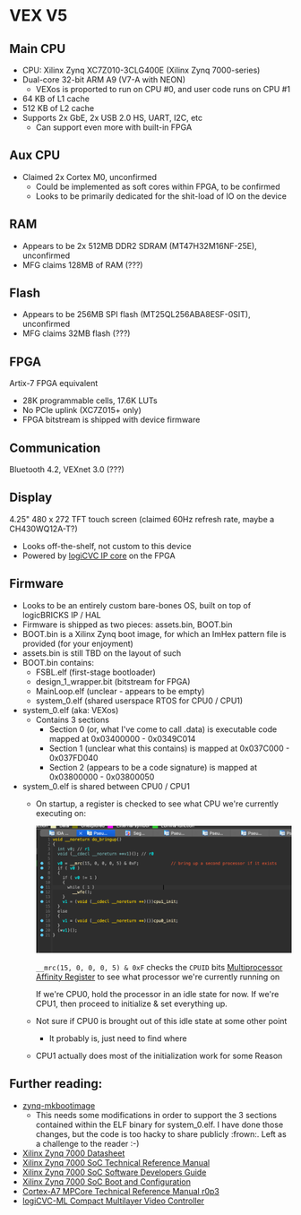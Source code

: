 # VEX V5
## Main CPU
* CPU: Xilinx Zynq XC7Z010-3CLG400E (Xilinx Zynq 7000-series)
* Dual-core 32-bit ARM A9 (V7-A with NEON)
  * VEXos is proported to run on CPU #0, and user code runs on CPU #1
* 64 KB of L1 cache
* 512 KB of L2 cache
* Supports 2x GbE, 2x USB 2.0 HS, UART, I2C, etc
  * Can support even more with built-in FPGA
## Aux CPU
* Claimed 2x Cortex M0, unconfirmed
  * Could be implemented as soft cores within FPGA, to be confirmed 
  * Looks to be primarily dedicated for the shit-load of IO on the device 
## RAM
* Appears to be 2x 512MB DDR2 SDRAM (MT47H32M16NF-25E), unconfirmed
* MFG claims 128MB of RAM (???)
## Flash
* Appears to be 256MB SPI flash (MT25QL256ABA8ESF-0SIT), unconfirmed
* MFG claims 32MB flash (???)
## FPGA
Artix-7 FPGA equivalent
  * 28K programmable cells, 17.6K LUTs
* No PCIe uplink (XC7Z015+ only)
* FPGA bitstream is shipped with device firmware
## Communication
Bluetooth 4.2, VEXnet 3.0 (???)
## Display
4.25" 480 x 272 TFT touch screen (claimed 60Hz refresh rate, maybe a CH430WQ12A-T?)
* Looks off-the-shelf, not custom to this device
* Powered by [logiCVC IP core](https://www.xilinx.com/products/intellectual-property/1-8dyf-854.html) on the FPGA
## Firmware
* Looks to be an entirely custom bare-bones OS, built on top of logicBRICKS IP / HAL
* Firmware is shipped as two pieces: assets.bin, BOOT.bin
* BOOT.bin is a Xilinx Zynq boot image, for which an ImHex pattern file is provided (for your enjoyment)
* assets.bin is still TBD on the layout of such
* BOOT.bin contains:
  * FSBL.elf (first-stage bootloader)
  * design_1_wrapper.bit (bitstream for FPGA)
  * MainLoop.elf (unclear - appears to be empty)
  * system_0.elf (shared userspace RTOS for CPU0 / CPU1)
* system_0.elf (aka: VEXos)
  * Contains 3 sections
    * Section 0 (or, what I've come to call .data) is executable code mapped at 0x03400000 - 0x0349C014
    * Section 1 (unclear what this contains) is mapped at 0x037C000 - 0x037FD040
    * Section 2 (appears to be a code signature) is mapped at 0x03800000 - 0x03800050
* system_0.elf is shared between CPU0 / CPU1
  * On startup, a register is checked to see what CPU we're currently executing on:

    <img src="./images/fw_bringup.png" alt="A code snippet showing the bringup procedure for the VEX V5 Brain" width="500"/>

    `__mrc(15, 0, 0, 0, 5) & 0xF` checks the `CPUID` bits [Multiprocessor Affinity Register](https://developer.arm.com/documentation/ddi0464/d/System-Control/Register-descriptions/Multiprocessor-Affinity-Register?lang=en) to see what processor we're currently running on
    
    If we're CPU0, hold the processor in an idle state for now. If we're CPU1, then proceed to initialize & set everything up.
  * Not sure if CPU0 is brought out of this idle state at some other point
    * It probably is, just need to find where
  * CPU1 actually does most of the initialization work for some Reason


## Further reading:
* [zynq-mkbootimage](https://github.com/antmicro/zynq-mkbootimage)
  * This needs some modifications in order to support the 3 sections contained within the ELF binary for
    system_0.elf. I have done those changes, but the code is too hacky to share publicly :frown:. Left as a 
    challenge to the reader :-)
* [Xilinx Zynq 7000 Datasheet](https://docs.xilinx.com/v/u/en-US/ds190-Zynq-7000-Overview)
* [Xilinx Zynq 7000 SoC Technical Reference Manual](https://docs.xilinx.com/r/en-US/ug585-zynq-7000-SoC-TRM)
* [Xilinx Zynq 7000 SoC Software Developers Guide](https://docs.xilinx.com/v/u/en-US/ug821-zynq-7000-swdev)
* [Xilinx Zynq 7000 SoC Boot and Configuration](https://docs.xilinx.com/r/en-US/ug1400-vitis-embedded/Zynq-7000-SoC-Boot-and-Configuration)
* [Cortex-A7 MPCore Technical Reference Manual r0p3](https://developer.arm.com/documentation/ddi0464/d?lang=en)
* [logiCVC-ML Compact Multilayer Video Controller](https://www.logicbricks.com/Products/logiCVC-ML.aspx)

